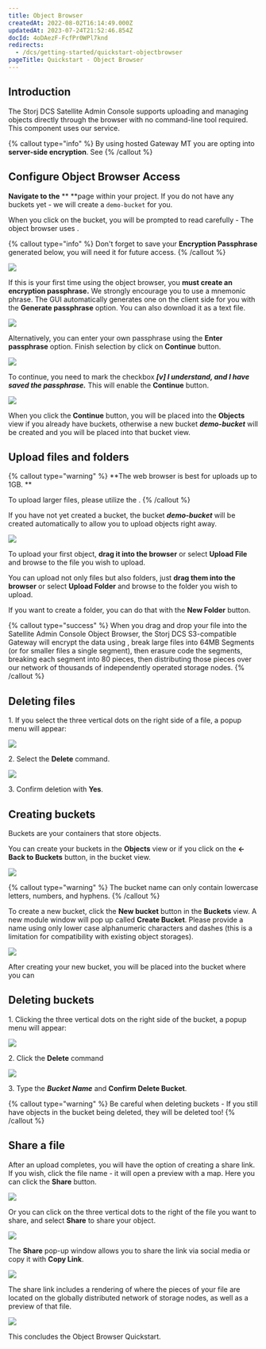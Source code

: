 ```yaml
---
title: Object Browser
createdAt: 2022-08-02T16:14:49.000Z
updatedAt: 2023-07-24T21:52:46.854Z
docId: 4oDAezF-FcfPr0WPl7knd
redirects:
  - /dcs/getting-started/quickstart-objectbrowser
pageTitle: Quickstart - Object Browser
---
```


## Introduction

The Storj DCS Satellite Admin Console supports uploading and managing objects directly through the browser with no command-line tool required. This component uses our [](docId\:yYCzPT8HHcbEZZMvfoCFa) service.

{% callout type="info"  %} 
By using hosted Gateway MT you are opting into **server-side encryption**. See [](docId\:hf2uumViqYvS1oq8TYbeW)&#x20;
{% /callout %}

## Configure Object Browser Access

**Navigate to the** [](docId\:pxdnqsVDjCLZgeEXt2S6x)** **page within your project. If you do not have any buckets yet - we will create a `demo-bucket` for you.

When you click on the bucket, you will be prompted to read carefully - The object browser uses [](docId\:hf2uumViqYvS1oq8TYbeW).

{% callout type="info"  %} 
Don't forget to save your **Encryption Passphrase** generated below, you will need it for future access.
{% /callout %}

![](https://archbee-image-uploads.s3.amazonaws.com/kv3plx2xmXcUGcVl4Lttj/PgEXOy3cK2ue1zGwGqxdh_qsobject01.png)

If this is your first time using the object browser, you **must create an encryption passphrase.** We strongly encourage you to use a mnemonic phrase. The GUI automatically generates one on the client side for you with the **Generate passphrase** option. You can also download it as a text file.

![](https://archbee-image-uploads.s3.amazonaws.com/kv3plx2xmXcUGcVl4Lttj/SWYh6j1RWfLrc4dPlgYW2_qsobject02.png)

Alternatively, you can enter your own passphrase using the **Enter passphrase** option. Finish selection by click on **Continue** button.

![](https://archbee-image-uploads.s3.amazonaws.com/kv3plx2xmXcUGcVl4Lttj/m_4pzkqRUSiGpOXmnWd60_qsobject03.png)

To continue, you need to mark the checkbox ***\[v] I understand, and I have saved the passphrase.*** This will enable the **Continue** button.

![](https://archbee-image-uploads.s3.amazonaws.com/kv3plx2xmXcUGcVl4Lttj/VJondlvfOjDcc04ILsAsF_qsobject04.png)

When you click the **Continue** button, you will be placed into the **Objects** view if you already have buckets, otherwise a new bucket ***demo-bucket*** will be created and you will be placed into that bucket view.

## Upload files and folders

{% callout type="warning"  %} 
**The web browser is best for uploads up to 1GB. **



To upload larger files, please utilize the [](docId\:TbMdOGCAXNWyPpQmH6EOq).
{% /callout %}

If you have not yet created a bucket, the bucket ***demo-bucket*** will be created automatically to allow you to upload objects right away.

![](https://archbee-image-uploads.s3.amazonaws.com/kv3plx2xmXcUGcVl4Lttj/A1VBtbjhSjxV187WZEiAH_qsobject04.png)

To upload your first object, **drag it into the browser** or select **Upload File** and browse to the file you wish to upload.

You can upload not only files but also folders, just **drag them into the browser** or select **Upload Folder** and browse to the folder you wish to upload.

If you want to create a folder, you can do that with the **New Folder** button.

{% callout type="success"  %} 
When you drag and drop your file into the Satellite Admin Console Object Browser, the Storj DCS S3-compatible Gateway will encrypt the data using [](docId\:hf2uumViqYvS1oq8TYbeW), break large files into 64MB Segments (or for smaller files a single segment), then erasure code the segments, breaking each segment into 80 pieces, then distributing those pieces over our network of thousands of independently operated storage nodes.&#x20;
{% /callout %}

## Deleting files

1\. If you select the three vertical dots on the right side of a file, a popup menu will appear:

![](https://archbee-image-uploads.s3.amazonaws.com/kv3plx2xmXcUGcVl4Lttj/pEw5qFRbraYchiz0mtOv7_qsobject05.png)

2\. Select the **Delete** command.

![](https://archbee-image-uploads.s3.amazonaws.com/kv3plx2xmXcUGcVl4Lttj/JRQ09me42z8yIy05hLLn0_qsobject06.png)

3\. Confirm deletion with **Yes**.

## Creating buckets

Buckets are your containers that store objects.&#x20;

You can create your buckets in the **Objects** view or if you click on the **<-Back to Buckets** button, in the bucket view.

![](https://archbee-image-uploads.s3.amazonaws.com/kv3plx2xmXcUGcVl4Lttj/oJ74hmgmN9h5iDemALwMk_qsobject07.png)

{% callout type="warning"  %} 
The bucket name can only contain lowercase letters, numbers, and hyphens.
{% /callout %}

To create a new bucket, click the **New bucket** button in the **Buckets** view. A new module window will pop up called **Create Bucket**. Please provide a name using only lower case alphanumeric characters and dashes (this is a limitation for compatibility with existing object storages).

![](https://archbee-image-uploads.s3.amazonaws.com/kv3plx2xmXcUGcVl4Lttj/Yewew2V1tdS66o93P_XIM_qsobject08.png)

After creating your new bucket, you will be placed into the bucket where you can [](docId\:gh5RtIDbMkAoomljO7f8d) &#x20;

## Deleting buckets

1\. Clicking the three vertical dots on the right side of the bucket, a popup menu will appear:

![](https://archbee-image-uploads.s3.amazonaws.com/kv3plx2xmXcUGcVl4Lttj/5YJzM4uQlX2DkoFIuyNp1_qsobject09.png)

2\. Click the **Delete** command

![](https://archbee-image-uploads.s3.amazonaws.com/kv3plx2xmXcUGcVl4Lttj/awroxWO45F35KG6mW6zys_qsobject10.png)

3\. Type the ***Bucket Name*** and **Confirm Delete Bucket**.

{% callout type="warning"  %} 
Be careful when deleting buckets - If you still have objects in the bucket being deleted, they will be deleted too!
{% /callout %}

## Share a file

After an upload completes, you will have the option of creating a share link. If you wish, click the file name - it will open a preview with a map. Here you can click the **Share** button.

![](https://archbee-image-uploads.s3.amazonaws.com/kv3plx2xmXcUGcVl4Lttj/vCYGlW3Gy5TJHiQHzLT_n_qsobjectshare01.png)

Or you can click on the three vertical dots to the right of the file you want to share, and select **Share** to share your object.

![](https://archbee-image-uploads.s3.amazonaws.com/kv3plx2xmXcUGcVl4Lttj/AvXeXUPRK2-PFiOyCGS6Z_qsobjectshare02.png)

The **Share** pop-up window allows you to share the link via social media or copy it with **Copy Link**.

![](https://archbee-image-uploads.s3.amazonaws.com/kv3plx2xmXcUGcVl4Lttj/GmA5kH_adiXmGOaw7iTAz_qsobjectshare03.png)

The share link includes a rendering of where the pieces of your file are located on the globally distributed network of storage nodes, as well as a preview of that file.&#x20;

![](https://archbee-image-uploads.s3.amazonaws.com/kv3plx2xmXcUGcVl4Lttj/y1Z-utzw4fEsvj6gffynu_qsobjectshare04.png)

This concludes the Object Browser Quickstart.

